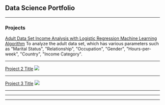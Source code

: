 ## Data Science Portfolio

---

### Projects

[Adult Data Set Income Analysis with Logistic Regression Machine Learning Algorithm](/sample_page)
To analyze the adult data set, which has various parameters such as "Marital Status", "Relationship", "Occupation", "Gender", "Hours-per-week", "Country", "Income Category".


---
[Project 2 Title](/pdf/sample_presentation.pdf)
<img src="images/dummy_thumbnail.jpg?raw=true"/>

---
[Project 3 Title](http://example.com/)
<img src="images/dummy_thumbnail.jpg?raw=true"/>

---

---




---

